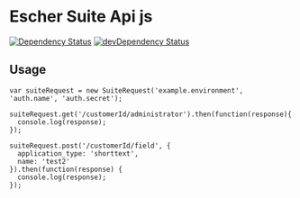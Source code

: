 Escher Suite Api js
==================
[![Dependency Status](https://david-dm.org/emartech/escher-suiteapi-js.svg)](https://david-dm.org/emartech/escher-suiteapi-js)
[![devDependency Status](https://david-dm.org/emartech/escher-suiteapi-js/dev-status.svg)](https://david-dm.org/emartech/escher-suiteapi-js#info=devDependencies)

Usage
---------

    var suiteRequest = new SuiteRequest('example.environment', 'auth.name', 'auth.secret');
    
    suiteRequest.get('/customerId/administrator').then(function(response){
      console.log(response);
    });
    
    suiteRequest.post('/customerId/field', {
      application_type: 'shorttext',
      name: 'test2'
    }).then(function(response) {
      console.log(response);
    });


